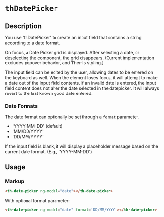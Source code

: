 # `thDatePicker`

## Description

You use 'thDatePicker' to create an input field that contains a string according to a date format. 

On focus, a Date Picker grid is displayed. After selecting a date, or deselecting the component, the grid disappears. (Current implementation excludes popover behavior, and Themis styling.)

The input field can be edited by the user, allowing dates to be entered on the keyboard as well. When the element loses focus, it will attempt to make a date out of the input field contents. If an invalid date is entered, the input field content does not alter the date selected in the datepicker. It will always revert to the last known good date entered.

### Date Formats
The date format can optionally be set through a `format` parameter.  
- 'YYYY-MM-DD' (default)
- 'MM/DD/YYYY'
- 'DD/MM/YYYY'

If the input field is blank, it will display a placeholder message based on the current date format. (E.g., 'YYYY-MM-DD')


## Usage

### Markup
```html
<th-date-picker ng-model="date"></th-date-picker>
```
With optional format parameter:
```html
<th-date-picker ng-model="date" format='DD/MM/YYYY'></th-date-picker>
```
